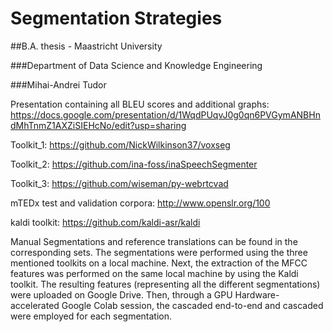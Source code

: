 # Segmentation Strategies

##B.A. thesis - Maastricht University

###Department of Data Science and Knowledge Engineering

###Mihai-Andrei Tudor

Presentation containing all BLEU scores and additional graphs: https://docs.google.com/presentation/d/1WqdPUqvJ0g0qn6PVGymANBHndMhTnmZ1AXZiSIEHcNo/edit?usp=sharing

Toolkit_1: https://github.com/NickWilkinson37/voxseg

Toolkit_2: https://github.com/ina-foss/inaSpeechSegmenter

Toolkit_3: https://github.com/wiseman/py-webrtcvad

mTEDx test and validation corpora: http://www.openslr.org/100

kaldi toolkit: https://github.com/kaldi-asr/kaldi

Manual Segmentations and reference translations can be found in the corresponding sets.
The segmentations were performed using the three mentioned toolkits on a local machine. Next, the extraction of the MFCC features was performed on the same local machine by using the Kaldi toolkit. The resulting features (representing all the different segmentations) were uploaded on Google Drive. Then, through a GPU Hardware-accelerated Google Colab session,  the cascaded end-to-end and cascaded were employed for each segmentation.

